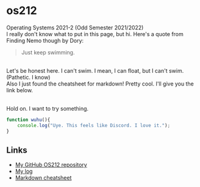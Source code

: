 # os212
Operating Systems 2021-2 (Odd Semester 2021/2022)  <br />
I really don't know what to put in this page, but hi. Here's a quote from Finding Nemo though by Dory:  <br />
> Just keep swimming.
  <br />
Let's be honest here. I can't swim. I mean, I can float, but I can't swim. (Pathetic. I know)  <br />
Also I just found the cheatsheet for markdown! Pretty cool. I'll give you the link below.  <br /><br />

Hold on. I want to try something.
```javascript
function wuhu(){
    console.log("Uye. This feels like Discord. I love it.");
}
```

## Links
- [My GitHub OS212 repository](https://github.com/huanis/os212/)
- [My log](https://huanis.github.io/os212/TXT/mylog.txt)
- [Markdown cheatsheet](https://enterprise.github.com/downloads/en/markdown-cheatsheet.pdf)
